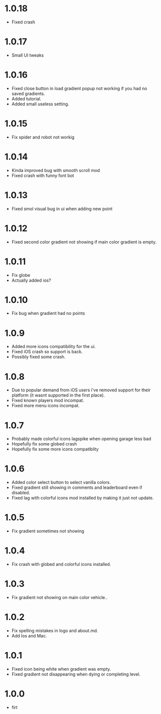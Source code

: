 # 1.0.18

* Fixed crash

# 1.0.17

* Small UI tweaks

# 1.0.16

* Fixed close button in load gradient popup not working if you had no saved gradients.
* Added tutorial.
* Added small useless setting.

# 1.0.15

* Fix spider and robot not workig

# 1.0.14

* Kinda improved bug with smooth scroll mod
* Fixed crash with funny font bot

# 1.0.13

* Fixed smol visual bug in ui when adding new point

# 1.0.12

* Fixed second color gradient not showing if main color gradient is empty.

# 1.0.11

* Fix globe
* Actually added ios?

# 1.0.10

* Fix bug when gradient had no points

# 1.0.9

* Added more icons compatibility for the ui.
* Fixed iOS crash so support is back.
* Possibly fixed some crash.

# 1.0.8

* Due to popular demand from iOS users i've removed support for their platform (it wasnt supported in the first place).
* Fixed known players mod incompat.
* Fixed more menu icons incompat.

# 1.0.7

* Probably made colorful icons lagspike when opening garage less bad
* Hopefully fix some globed crash
* Hopefully fix some more icons compatiblity

# 1.0.6

* Added color select button to select vanilla colors.
* Fixed gradient still showing in comments and leaderboard even if disabled.
* Fixed lag with colorful icons mod installed by making it just not update.

# 1.0.5

* Fix gradient sometimes not showing

# 1.0.4

* Fix crash with globed and colorful icons installed.

# 1.0.3

* Fix gradient not showing on main color vehicle..

# 1.0.2

* Fix spelling mistakes in logo and about.md.
* Add Ios and Mac.

# 1.0.1

* Fixed icon being white when gradient was empty.
* Fixed gradient not disappearing when dying or completing level.

# 1.0.0

* firt
